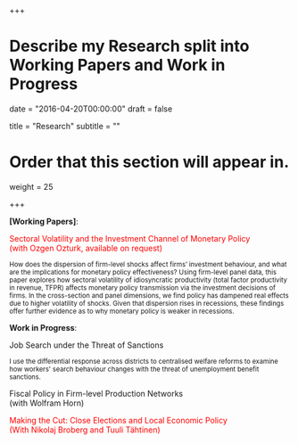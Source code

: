 +++
# Describe my Research split into Working Papers and Work in Progress

date = "2016-04-20T00:00:00"
draft = false

title = "Research"
subtitle = ""

# Order that this section will appear in.
weight = 25

+++

 <b>[Working Papers]</b>:

 <p style="color:red;"> Sectoral Volatility and the Investment Channel of Monetary Policy <br>
  (with Ozgen Ozturk, available on request)</p>
<a><p><small>How does the dispersion of firm-level shocks affect firms’ investment behaviour, and what are the
implications for monetary policy effectiveness? Using firm-level panel data, this paper explores how
sectoral volatility of idiosyncratic productivity (total factor productivity in revenue, TFPR) affects monetary
policy transmission via the investment decisions of firms. In the cross-section and panel dimensions,
we find policy has dampened real effects due to higher volatility of shocks. Given that dispersion
rises in recessions, these findings offer further evidence as to why monetary policy is weaker in recessions.</small></p></a>

<b>Work in Progress</b>:

<p style="color:menu_text_active"; margin-left:10%; margin-right:10%;> Job Search under the Threat of Sanctions</p> 
<a><p><small>I use the differential response across districts to centralised welfare reforms to examine how workers' search behaviour changes with the threat of unemployment benefit sanctions.</small></p></a>

<p style="color:#menu_text_active "; margin-left:10%; margin-right:10%;> Fiscal Policy in Firm-level Production Networks <br>
(with Wolfram Horn)</p>

<p style="color:red"; margin-left:10%; margin-right:10%;> Making the Cut: Close Elections and Local Economic Policy <br>
(With Nikolaj Broberg and Tuuli Tähtinen)</p>

